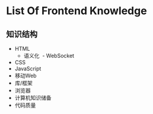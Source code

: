# List Of Frontend Knowledge

##	知识结构

- HTML
  - 语义化
    - WebSocket
- CSS
- JavaScript
- 移动Web
- 库/框架
- 浏览器
- 计算机知识储备
- 代码质量
